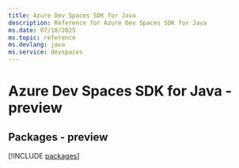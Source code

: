 ```yaml
---
title: Azure Dev Spaces SDK for Java
description: Reference for Azure Dev Spaces SDK for Java
ms.date: 07/18/2025
ms.topic: reference
ms.devlang: java
ms.service: devspaces
---
```

# Azure Dev Spaces SDK for Java - preview
## Packages - preview
[!INCLUDE [packages](dev-spaces-index.md)]